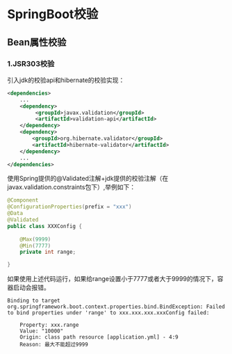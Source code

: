 # SpringBoot校验
## Bean属性校验
### 1.JSR303校验
引入jdk的校验api和hibernate的校验实现：
```xml
<dependencies>
    ...
    <dependency>
         <groupId>javax.validation</groupId>
         <artifactId>validation-api</artifactId>
    </dependency>
    <dependency>
        <groupId>org.hibernate.validator</groupId>
        <artifactId>hibernate-validator</artifactId>
    </dependency>
    ...
</dependencies>
```

使用Spring提供的@Validated注解+jdk提供的校验注解（在javax.validation.constraints包下）,举例如下：
```java
@Component
@ConfigurationProperties(prefix = "xxx")
@Data
@Validated
public class XXXConfig {
    
    @Max(9999)
    @Min(7777)
    private int range;

}
```
如果使用上述代码运行，如果给range设置小于7777或者大于9999的情况下，容器启动会报错。
```
Binding to target org.springframework.boot.context.properties.bind.BindException: Failed to bind properties under 'range' to xxx.xxx.xxx.xxxConfig failed:

    Property: xxx.range
    Value: "10000"
    Origin: class path resource [application.yml] - 4:9
    Reason: 最大不能超过9999
```